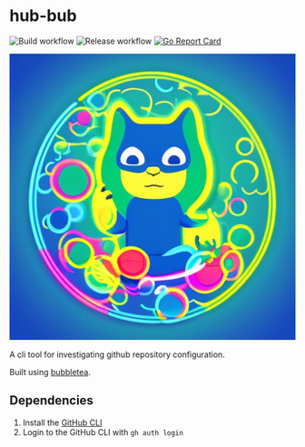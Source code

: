 # hub-bub

![Build workflow](https://github.com/admcpr/hub-bub/actions/workflows/build.yml/badge.svg)
![Release workflow](https://github.com/admcpr/hub-bub/actions/workflows/release.yml/badge.svg)
[![Go Report Card](https://goreportcard.com/badge/github.com/admcpr/hub-bub)](https://goreportcard.com/report/github.com/admcpr/hub-bub)

![Hub-bub](hub-bub-small.png)

A cli tool for investigating github repository configuration.

Built using [bubbletea](https://github.com/charmbracelet/bubbletea).

## Dependencies 
1. Install the [GitHub CLI](https://cli.github.com/)
1. Login to the GitHub CLI with `gh auth login`
